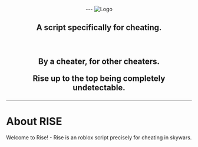 <p align="center">
  <picture>
  <!-- dark mode -->
  <source media="(prefers-color-scheme: dark)" srcset="https://raw.githubusercontent.com/Zedion69/RISE/refs/heads/main/RISELIGHT.PNG">
  
  <!-- light mode -->
  <source media="(prefers-color-scheme: light)" srcset="https://raw.githubusercontent.com/Zedion69/RISE/refs/heads/main/RISEDARKFIX.png">
  ---
  <!-- fallback image -->
  <img src="https://raw.githubusercontent.com/Zedion69/RISE/refs/heads/main/RISE_light.png" alt="Logo">
</picture>
<h2 align="center">
<p>A script specifically for cheating.</p><br><p>By a cheater, for other cheaters.<br><p>Rise up to the top being completely undetectable.</p>
</h2>
<hr>
<h1>About RISE</h1>
Welcome to Rise!
- Rise is an roblox script precisely for cheating in skywars.
